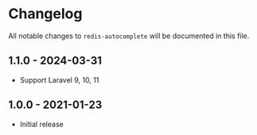 # Changelog

All notable changes to `redis-autocomplete` will be documented in this file.

## 1.1.0 - 2024-03-31
- Support Laravel 9, 10, 11

## 1.0.0 - 2021-01-23
- Initial release
